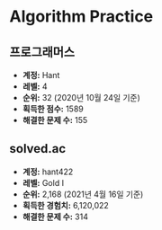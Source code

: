 # Algorithm Practice

## 프로그래머스

- **계정:** Hant
- **레벨:** 4
- **순위:** 32 (2020년 10월 24일 기준)
- **획득한 점수:** 1589
- **해결한 문제 수:** 155

## solved.ac

- **계정:** hant422
- **레벨:** Gold I
- **순위:** 2,168 (2021년 4월 16일 기준)
- **획득한 경험치:** 6,120,022
- **해결한 문제 수:** 314
